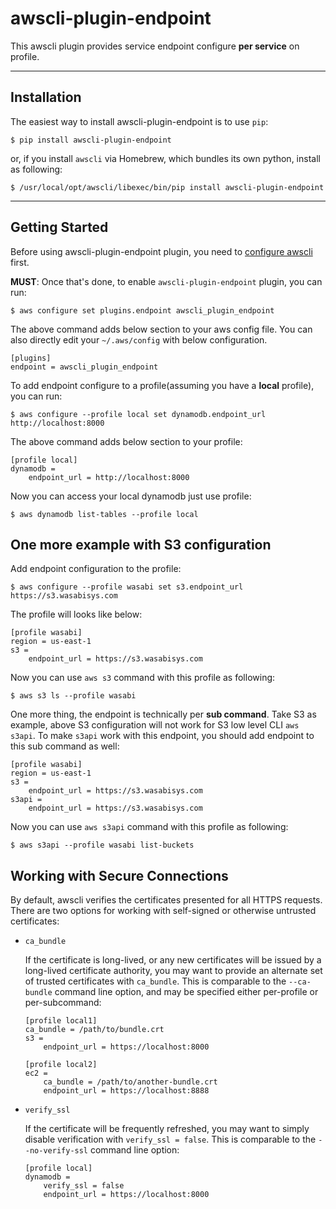 awscli-plugin-endpoint
=============

This awscli plugin provides service endpoint configure **per service** on profile.

------------
Installation
------------

The easiest way to install awscli-plugin-endpoint is to use `pip`:

    $ pip install awscli-plugin-endpoint

or, if you install `awscli` via Homebrew, which bundles its own python, install as following:

    $ /usr/local/opt/awscli/libexec/bin/pip install awscli-plugin-endpoint


---------------
Getting Started
---------------

Before using awscli-plugin-endpoint plugin, you need to [configure awscli](http://docs.aws.amazon.com/cli/latest/userguide/cli-chap-getting-started.html) first.

**MUST**: Once that's done, to enable `awscli-plugin-endpoint` plugin, you can run:

    $ aws configure set plugins.endpoint awscli_plugin_endpoint

The above command adds below section to your aws config file. You can also directly edit your `~/.aws/config` with below configuration.

    [plugins]
    endpoint = awscli_plugin_endpoint

To add endpoint configure to a profile(assuming you have a **local** profile), you can run:

    $ aws configure --profile local set dynamodb.endpoint_url http://localhost:8000

The above command adds below section to your profile:

    [profile local]
    dynamodb =
        endpoint_url = http://localhost:8000

Now you can access your local dynamodb just use profile:

    $ aws dynamodb list-tables --profile local

## One more example with S3 configuration

Add endpoint configuration to the profile:

    $ aws configure --profile wasabi set s3.endpoint_url https://s3.wasabisys.com

The profile will looks like below:

    [profile wasabi]
    region = us-east-1
    s3 =
        endpoint_url = https://s3.wasabisys.com

Now you can use `aws s3` command with this profile as following:

    $ aws s3 ls --profile wasabi

One more thing, the endpoint is technically per **sub command**. Take S3 as example, above S3 configuration will not work for S3 low level CLI `aws s3api`.  To make `s3api` work with this endpoint, you should add endpoint to this sub command as well:

    [profile wasabi]
    region = us-east-1
    s3 =
        endpoint_url = https://s3.wasabisys.com
    s3api =
        endpoint_url = https://s3.wasabisys.com

Now you can use `aws s3api` command with this profile as following:

    $ aws s3api --profile wasabi list-buckets


Working with Secure Connections
------------------
By default, awscli verifies the certificates presented for all HTTPS requests.
There are two options for working with self-signed or otherwise untrusted 
certificates:

* `ca_bundle`

  If the certificate is long-lived, or any new certificates will be issued by
  a long-lived certificate authority, you may want to provide an alternate
  set of trusted certificates with `ca_bundle`. This is comparable to the
  `--ca-bundle` command line option, and may be specified either per-profile
  or per-subcommand:

      [profile local1]
      ca_bundle = /path/to/bundle.crt
      s3 =
          endpoint_url = https://localhost:8000

      [profile local2]
      ec2 =
          ca_bundle = /path/to/another-bundle.crt
          endpoint_url = https://localhost:8888

* `verify_ssl`

  If the certificate will be frequently refreshed, you may want to simply
  disable verification with `verify_ssl = false`. This is comparable to the
  `--no-verify-ssl` command line option:

      [profile local]
      dynamodb =
          verify_ssl = false
          endpoint_url = https://localhost:8000


